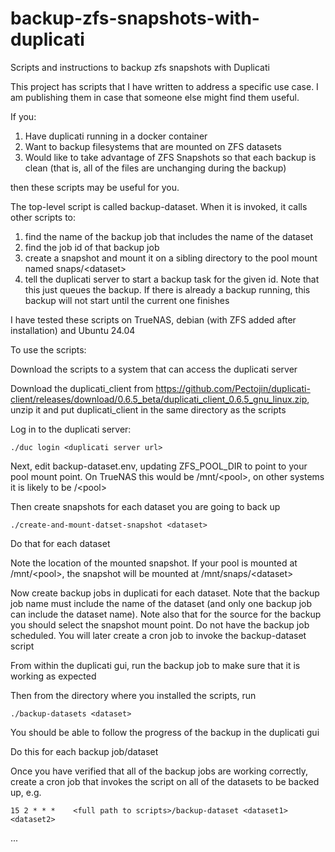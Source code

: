 # backup-zfs-snapshots-with-duplicati
Scripts and instructions to backup zfs snapshots with Duplicati

This project has scripts that I have written to address a specific use case. I am publishing them in case that someone else might find them useful.

If you:

  1) Have duplicati running in a docker container
  2) Want to backup filesystems that are mounted on ZFS datasets
  3) Would like to take advantage of ZFS Snapshots so that each backup is clean (that is, all of the files are unchanging during the backup)

then these scripts may be useful for you.

The top-level script is called backup-dataset. When it is invoked, it calls other scripts to:

  1) find the name of the backup job that includes the name of the dataset
  2) find the job id of that backup job
  3) create a snapshot and mount it on a sibling directory to the pool mount named snaps/\<dataset\>
  4) tell the duplicati server to start a backup task for the given id. Note that this just queues the backup. If there is already a backup running, this backup will not start until the current one finishes

I have tested these scripts on TrueNAS, debian (with ZFS added after installation) and Ubuntu 24.04


To use the scripts:

Download the scripts to a system that can access the duplicati server

Download the duplicati_client from https://github.com/Pectojin/duplicati-client/releases/download/0.6.5_beta/duplicati_client_0.6.5_gnu_linux.zip, unzip it and put duplicati_client in the same directory as the scripts

Log in to the duplicati server:

    ./duc login <duplicati server url>

Next, edit backup-dataset.env, updating ZFS_POOL_DIR to point to your pool mount point. On TrueNAS this would be /mnt/\<pool\>, on other systems it is likely to be /\<pool\>

Then create snapshots for each dataset you are going to back up

    ./create-and-mount-datset-snapshot <dataset>

Do that for each dataset

Note the location of the mounted snapshot. If your pool is mounted at /mnt/\<pool\>, the snapshot will be mounted at /mnt/snaps/\<dataset\>

Now create backup jobs in duplicati for each dataset. Note that the backup job name must include the name of the dataset (and only one backup job can include the dataset name). Note also that for the source for the backup you should select the snapshot mount point. Do not have the backup job scheduled. You will later create a cron job to invoke the backup-dataset script

From within the duplicati gui, run the backup job to make sure that it is working as expected

Then from the directory where you installed the scripts, run

    ./backup-datasets <dataset>

You should be able to follow the progress of the backup in the duplicati gui

Do this for each backup job/dataset

Once you have verified that all of the backup jobs are working correctly, create a cron job that invokes the script on all of the datasets to be backed up, e.g.

    15 2 * * *    <full path to scripts>/backup-dataset <dataset1> <dataset2>

...

